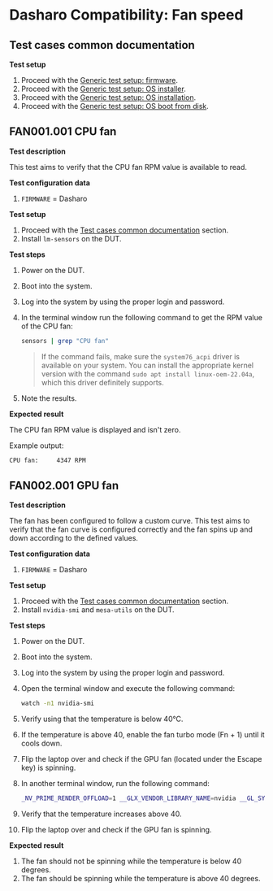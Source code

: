 # Dasharo Compatibility: Fan speed

## Test cases common documentation

**Test setup**

1. Proceed with the
   [Generic test setup: firmware](../../generic-test-setup/#firmware).
1. Proceed with the
   [Generic test setup: OS installer](../../generic-test-setup/#os-installer).
1. Proceed with the
   [Generic test setup: OS installation](../../generic-test-setup/#os-installation).
1. Proceed with the
   [Generic test setup: OS boot from disk](../../generic-test-setup/#os-boot-from-disk).

## FAN001.001 CPU fan

**Test description**

This test aims to verify that the CPU fan RPM value is available to read.

**Test configuration data**

1. `FIRMWARE` = Dasharo

**Test setup**

1. Proceed with the
   [Test cases common documentation](#test-cases-common-documentation) section.
1. Install `lm-sensors` on the DUT.

**Test steps**

1. Power on the DUT.
1. Boot into the system.
1. Log into the system by using the proper login and password.
1. In the terminal window run the following command to get the RPM value of the
   CPU fan:

    ```bash
    sensors | grep "CPU fan"
    ```

    > If the command fails, make sure the `system76_acpi` driver is available on
    > your system. You can install the appropriate kernel version with the
    > command `sudo apt install linux-oem-22.04a`, which this driver definitely
    > supports.

1. Note the results.

**Expected result**

The CPU fan RPM value is displayed and isn't zero.

Example output:

```bash
CPU fan:     4347 RPM
```

## FAN002.001 GPU fan

**Test description**

The fan has been configured to follow a custom curve. This test aims to verify
that the fan curve is configured correctly and the fan spins up and down
according to the defined values.

**Test configuration data**

1. `FIRMWARE` = Dasharo

**Test setup**

1. Proceed with the
   [Test cases common documentation](#test-cases-common-documentation) section.
1. Install `nvidia-smi` and `mesa-utils` on the DUT.

**Test steps**

1. Power on the DUT.
1. Boot into the system.
1. Log into the system by using the proper login and password.
1. Open the terminal window and execute the following command:

    ```bash
    watch -n1 nvidia-smi
    ```

1. Verify using that the temperature is below 40°C.
1. If the temperature is above 40, enable the fan turbo mode (Fn + 1) until it
   cools down.
1. Flip the laptop over and check if the GPU fan (located under the Escape
   key) is spinning.
1. In another terminal window, run the following command:

    ```bash
    _NV_PRIME_RENDER_OFFLOAD=1 __GLX_VENDOR_LIBRARY_NAME=nvidia __GL_SYNC_TO_VBLANK=0 glxgears
    ```

1. Verify that the temperature increases above 40.
1. Flip the laptop over and check if the GPU fan is spinning.

**Expected result**

1. The fan should not be spinning while the temperature is below 40 degrees.
1. The fan should be spinning while the temperature is above 40 degrees.
